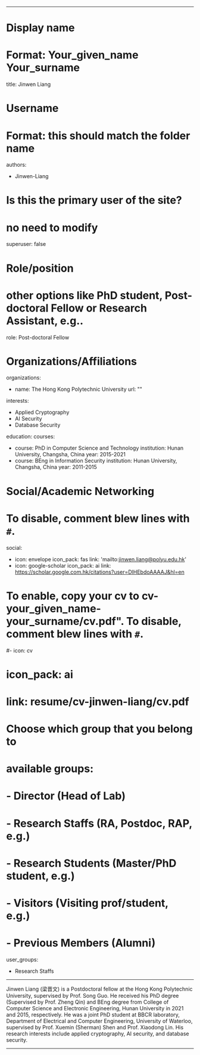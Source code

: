 
---
# Display name
# Format: Your_given_name Your_surname 
title: Jinwen Liang

# Username
# Format: this should match the folder name
authors:
- Jinwen-Liang

# Is this the primary user of the site?
# no need to modify 
superuser: false

# Role/position
# other options like PhD student, Post-doctoral Fellow or Research Assistant, e.g..
role: Post-doctoral Fellow

# Organizations/Affiliations
organizations:
- name: The Hong Kong Polytechnic University
  url: ""

interests:
- Applied Cryptography
- AI Security
- Database Security

education:
  courses:
  - course: PhD in Computer Science and Technology
    institution: Hunan University, Changsha, China
    year: 2015-2021
  - course: BEng in Information Security
    institution: Hunan University, Changsha, China
    year: 2011-2015

# Social/Academic Networking
# To disable, comment blew lines with `#`.
social:
- icon: envelope
  icon_pack: fas
  link: 'mailto:jinwen.liang@polyu.edu.hk'
- icon: google-scholar
  icon_pack: ai
  link: https://scholar.google.com.hk/citations?user=DlHEbdoAAAAJ&hl=en


# To enable, copy your cv to cv-your_given_name-your_surname/cv.pdf". To disable, comment blew lines with `#`.
#- icon: cv
#  icon_pack: ai
#  link: resume/cv-jinwen-liang/cv.pdf

# Choose which group that you belong to
#  available groups:
#  - Director (Head of Lab)
#  - Research Staffs (RA, Postdoc, RAP, e.g.)
#  - Research Students (Master/PhD student, e.g.)
#  - Visitors (Visiting prof/student, e.g.)
#  - Previous Members (Alumni)
user_groups:
- Research Staffs
---

Jinwen Liang (梁晋文) is a Postdoctoral fellow at the Hong Kong Polytechnic University, supervised by Prof. Song Guo. He received his PhD degree (Supervised by Prof. Zheng Qin) and BEng degree from College of Computer Science and Electronic Engineering, Hunan University in 2021 and 2015, respectively. He was a joint PhD student at BBCR laboratory, Department of Electrical and Computer Engineering, University of Waterloo, supervised by Prof. Xuemin (Sherman) Shen and Prof. Xiaodong Lin. His research interests include applied cryptography, AI security, and database security. 


---
